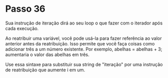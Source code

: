 # Passo 36

Sua instrução de iteração dirá ao seu loop o que fazer com o iterador após cada execução.

Ao reatribuir uma variável, você pode usá-la para fazer referência ao valor anterior antes da reatribuição. Isso permite que você faça coisas como adicionar três a um número existente. Por exemplo, abelhas = abelhas + 3; aumentaria o valor das abelhas em três.

Use essa sintaxe para substituir sua string de "iteração" por uma instrução de reatribuição que aumente i em um.